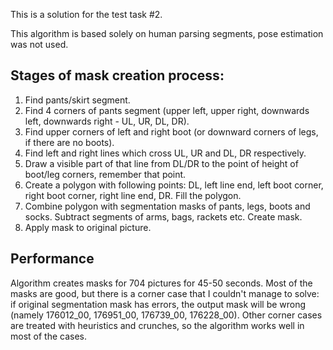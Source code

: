 This is a solution for the test task #2.

This algorithm is based solely on human parsing segments, pose estimation was not used. 

## Stages of mask creation process:
1. Find pants/skirt segment.
2. Find 4 corners of pants segment (upper left, upper right, downwards left, downwards right - UL, UR, DL, DR).
3. Find upper corners of left and right boot (or downward corners of legs, if there are no boots).
4. Find left and right lines which cross UL, UR and DL, DR respectively. 
5. Draw a visible part of that line from DL/DR to the point of height of boot/leg corners, remember that point.
6. Create a polygon with following points: DL, left line end, left boot corner, right boot corner, right line end, DR. Fill the polygon.
7. Combine polygon with segmentation masks of pants, legs, boots and socks. Subtract segments of arms, bags, rackets etc. Create mask.
8. Apply mask to original picture.

## Performance 
Algorithm creates masks for 704 pictures for 45-50 seconds. Most of the masks are good, but there is a corner case that I couldn't manage to solve: 
if original segmentation mask has errors, the output mask will be wrong (namely 176012_00, 176951_00, 176739_00, 176228_00). Other corner cases are treated with 
heuristics and crunches, so the algorithm works well in most of the cases.
